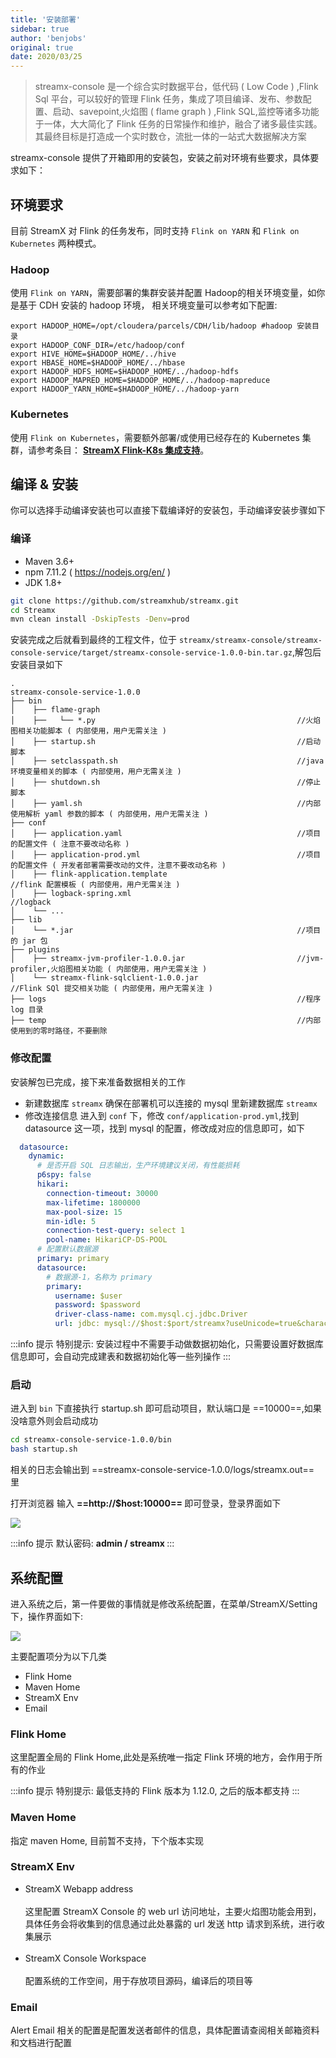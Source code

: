 ```yaml
---
title: '安装部署'
sidebar: true
author: 'benjobs'
original: true
date: 2020/03/25
---
```


> streamx-console 是一个综合实时数据平台，低代码 ( Low Code ) ,Flink Sql 平台，可以较好的管理 Flink 任务，集成了项目编译、发布、参数配置、启动、savepoint,火焰图 ( flame graph ) ,Flink SQL,监控等诸多功能于一体，大大简化了 Flink 任务的日常操作和维护，融合了诸多最佳实践。其最终目标是打造成一个实时数仓，流批一体的一站式大数据解决方案

streamx-console 提供了开箱即用的安装包，安装之前对环境有些要求，具体要求如下：

## 环境要求

<ClientOnly>
  <table-data name="envs"></table-data>
</ClientOnly>



目前 StreamX 对 Flink 的任务发布，同时支持 `Flink on YARN` 和 `Flink on Kubernetes` 两种模式。

### Hadoop
使用 `Flink on YARN`，需要部署的集群安装并配置 Hadoop的相关环境变量，如你是基于 CDH 安装的 hadoop 环境，
相关环境变量可以参考如下配置:

```shell
export HADOOP_HOME=/opt/cloudera/parcels/CDH/lib/hadoop #hadoop 安装目录
export HADOOP_CONF_DIR=/etc/hadoop/conf
export HIVE_HOME=$HADOOP_HOME/../hive
export HBASE_HOME=$HADOOP_HOME/../hbase
export HADOOP_HDFS_HOME=$HADOOP_HOME/../hadoop-hdfs
export HADOOP_MAPRED_HOME=$HADOOP_HOME/../hadoop-mapreduce
export HADOOP_YARN_HOME=$HADOOP_HOME/../hadoop-yarn
```

### Kubernetes

使用 `Flink on Kubernetes`，需要额外部署/或使用已经存在的 Kubernetes 集群，请参考条目： [**StreamX Flink-K8s 集成支持**](../flink-k8s/1-deployment.md)。

## 编译 & 安装

你可以选择手动编译安装也可以直接下载编译好的安装包，手动编译安装步骤如下

### 编译

- Maven 3.6+
- npm 7.11.2 ( https://nodejs.org/en/ )
- JDK 1.8+

```bash
git clone https://github.com/streamxhub/streamx.git
cd Streamx
mvn clean install -DskipTests -Denv=prod
```

安装完成之后就看到最终的工程文件，位于 `streamx/streamx-console/streamx-console-service/target/streamx-console-service-1.0.0-bin.tar.gz`,解包后安装目录如下

```textmate
.
streamx-console-service-1.0.0
├── bin
│    ├── flame-graph
│    ├──   └── *.py                                             //火焰图相关功能脚本 ( 内部使用，用户无需关注 )
│    ├── startup.sh                                             //启动脚本
│    ├── setclasspath.sh                                        //java 环境变量相关的脚本 ( 内部使用，用户无需关注 )
│    ├── shutdown.sh                                            //停止脚本
│    ├── yaml.sh                                                //内部使用解析 yaml 参数的脚本 ( 内部使用，用户无需关注 )
├── conf
│    ├── application.yaml                                       //项目的配置文件 ( 注意不要改动名称 )
│    ├── application-prod.yml                                   //项目的配置文件 ( 开发者部署需要改动的文件，注意不要改动名称 )
│    ├── flink-application.template                             //flink 配置模板 ( 内部使用，用户无需关注 )
│    ├── logback-spring.xml                                     //logback
│    └── ...
├── lib
│    └── *.jar                                                  //项目的 jar 包
├── plugins
│    ├── streamx-jvm-profiler-1.0.0.jar                         //jvm-profiler,火焰图相关功能 ( 内部使用，用户无需关注 )
│    └── streamx-flink-sqlclient-1.0.0.jar                      //Flink SQl 提交相关功能 ( 内部使用，用户无需关注 )
├── logs                                                        //程序 log 目录
├── temp                                                        //内部使用到的零时路径，不要删除
```

### 修改配置

安装解包已完成，接下来准备数据相关的工作
-   新建数据库 `streamx`
  确保在部署机可以连接的 mysql 里新建数据库 `streamx`
-   修改连接信息
  进入到 `conf` 下，修改 `conf/application-prod.yml`,找到 datasource 这一项，找到 mysql 的配置，修改成对应的信息即可，如下

```yaml
  datasource:
    dynamic:
      # 是否开启 SQL 日志输出，生产环境建议关闭，有性能损耗
      p6spy: false
      hikari:
        connection-timeout: 30000
        max-lifetime: 1800000
        max-pool-size: 15
        min-idle: 5
        connection-test-query: select 1
        pool-name: HikariCP-DS-POOL
      # 配置默认数据源
      primary: primary
      datasource:
        # 数据源-1，名称为 primary
        primary:
          username: $user
          password: $password
          driver-class-name: com.mysql.cj.jdbc.Driver
          url: jdbc: mysql://$host:$port/streamx?useUnicode=true&characterEncoding=UTF-8&useJDBCCompliantTimezoneShift=true&useLegacyDatetimeCode=false&serverTimezone=GMT%2B8
```

:::info 提示
特别提示: 安装过程中不需要手动做数据初始化，只需要设置好数据库信息即可，会自动完成建表和数据初始化等一些列操作
:::

### 启动

进入到 `bin` 下直接执行 startup.sh 即可启动项目，默认端口是 ==10000==,如果没啥意外则会启动成功

```bash
cd streamx-console-service-1.0.0/bin
bash startup.sh
```
相关的日志会输出到 ==streamx-console-service-1.0.0/logs/streamx.out== 里

打开浏览器 输入 <strong> ==http://$host:10000== </strong> 即可登录，登录界面如下

<img src="/streamx-docs/assets/img/doc-img/streamx_login.jpeg"/>

:::info 提示
默认密码: <strong> admin / streamx </strong>
:::

## 系统配置

进入系统之后，第一件要做的事情就是修改系统配置，在菜单/StreamX/Setting 下，操作界面如下:

<img src="/streamx-docs/assets/img/doc-img/streamx_settings.png"/>

主要配置项分为以下几类

<div class="counter">

-   Flink Home
-   Maven Home
-   StreamX Env
-   Email

</div>

### Flink Home
这里配置全局的 Flink Home,此处是系统唯一指定 Flink 环境的地方，会作用于所有的作业

:::info 提示
特别提示: 最低支持的 Flink 版本为 1.12.0, 之后的版本都支持
:::

### Maven Home

指定 maven Home, 目前暂不支持，下个版本实现

### StreamX Env

- StreamX Webapp address <br></br>
  这里配置 StreamX Console 的 web url 访问地址，主要火焰图功能会用到，具体任务会将收集到的信息通过此处暴露的 url 发送 http 请求到系统，进行收集展示<br></br>
- StreamX Console Workspace <br></br>
  配置系统的工作空间，用于存放项目源码，编译后的项目等

### Email

Alert Email 相关的配置是配置发送者邮件的信息，具体配置请查阅相关邮箱资料和文档进行配置
